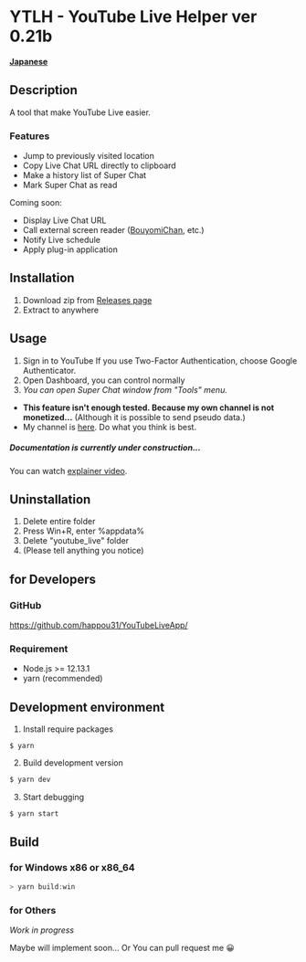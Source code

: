 # YTLH - YouTube Live Helper ver 0.21b

[**Japanese**](README.md)

## Description

A tool that make YouTube Live easier.

### Features

- Jump to previously visited location
- Copy Live Chat URL directly to clipboard
- Make a history list of Super Chat
- Mark Super Chat as read

Coming soon:

- Display Live Chat URL
- Call external screen reader ([BouyomiChan](https://chi.usamimi.info/Program/Application/BouyomiChan/), etc.)
- Notify Live schedule
- Apply plug-in application

## Installation

1. Download zip from [Releases page](https://github.com/happou31/YouTubeLiveApp/releases)
2. Extract to anywhere

## Usage

1. Sign in to YouTube
If you use Two-Factor Authentication, choose Google Authenticator. 
2. Open Dashboard, you can control normally
3. *You can open Super Chat window from "Tools" menu.*
  - **This feature isn't enough tested. Because my own channel is not monetized...** (Although it is possible to send pseudo data.)
  - My channel is [here](https://www.youtube.com/channel/UCn9PQpGGbbcoq82TLnXYK5Q). Do what you think is best.

##### *Documentation is currently under construction...*
You can watch [explainer video](https://youtu.be/g88_v_hfOcQ).

## Uninstallation

1. Delete entire folder
2. Press Win+R,  enter %appdata%
3. Delete "youtube_live" folder
4. (Please tell anything you notice)

## for Developers

### GitHub
https://github.com/happou31/YouTubeLiveApp/

### Requirement

- Node.js >= 12.13.1
- yarn (recommended)

## Development environment

1. Install require packages

```
$ yarn
```

2. Build development version

```bash
$ yarn dev
```

3. Start debugging

```
$ yarn start
```

## Build

### for Windows x86 or x86_64
```powershell
> yarn build:win
```

### for Others

_Work in progress_

Maybe will implement soon...
Or You can pull request me 😀
